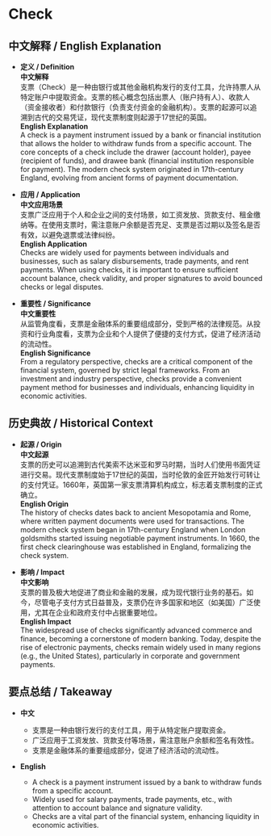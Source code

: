 # Check

## 中文解释 / English Explanation

* **定义 / Definition**  
  **中文解释**  
  支票（Check）是一种由银行或其他金融机构发行的支付工具，允许持票人从特定账户中提取资金。支票的核心概念包括出票人（账户持有人）、收款人（资金接收者）和付款银行（负责支付资金的金融机构）。支票的起源可以追溯到古代的交易凭证，现代支票制度则起源于17世纪的英国。  
  **English Explanation**  
  A check is a payment instrument issued by a bank or financial institution that allows the holder to withdraw funds from a specific account. The core concepts of a check include the drawer (account holder), payee (recipient of funds), and drawee bank (financial institution responsible for payment). The modern check system originated in 17th-century England, evolving from ancient forms of payment documentation.

* **应用 / Application**  
  **中文应用场景**  
  支票广泛应用于个人和企业之间的支付场景，如工资发放、货款支付、租金缴纳等。在使用支票时，需注意账户余额是否充足、支票是否过期以及签名是否有效，以避免退票或法律纠纷。  
  **English Application**  
  Checks are widely used for payments between individuals and businesses, such as salary disbursements, trade payments, and rent payments. When using checks, it is important to ensure sufficient account balance, check validity, and proper signatures to avoid bounced checks or legal disputes.

* **重要性 / Significance**  
  **中文重要性**  
  从监管角度看，支票是金融体系的重要组成部分，受到严格的法律规范。从投资和行业角度看，支票为企业和个人提供了便捷的支付方式，促进了经济活动的流动性。  
  **English Significance**  
  From a regulatory perspective, checks are a critical component of the financial system, governed by strict legal frameworks. From an investment and industry perspective, checks provide a convenient payment method for businesses and individuals, enhancing liquidity in economic activities.

## 历史典故 / Historical Context

* **起源 / Origin**  
  **中文起源**  
  支票的历史可以追溯到古代美索不达米亚和罗马时期，当时人们使用书面凭证进行交易。现代支票制度始于17世纪的英国，当时伦敦的金匠开始发行可转让的支付凭证。1660年，英国第一家支票清算机构成立，标志着支票制度的正式确立。  
  **English Origin**  
  The history of checks dates back to ancient Mesopotamia and Rome, where written payment documents were used for transactions. The modern check system began in 17th-century England when London goldsmiths started issuing negotiable payment instruments. In 1660, the first check clearinghouse was established in England, formalizing the check system.

* **影响 / Impact**  
  **中文影响**  
  支票的普及极大地促进了商业和金融的发展，成为现代银行业务的基石。如今，尽管电子支付方式日益普及，支票仍在许多国家和地区（如美国）广泛使用，尤其在企业和政府支付中占据重要地位。  
  **English Impact**  
  The widespread use of checks significantly advanced commerce and finance, becoming a cornerstone of modern banking. Today, despite the rise of electronic payments, checks remain widely used in many regions (e.g., the United States), particularly in corporate and government payments.

## 要点总结 / Takeaway

* **中文**  
  - 支票是一种由银行发行的支付工具，用于从特定账户提取资金。  
  - 广泛应用于工资发放、货款支付等场景，需注意账户余额和签名有效性。  
  - 支票是金融体系的重要组成部分，促进了经济活动的流动性。  

* **English**  
  - A check is a payment instrument issued by a bank to withdraw funds from a specific account.  
  - Widely used for salary payments, trade payments, etc., with attention to account balance and signature validity.  
  - Checks are a vital part of the financial system, enhancing liquidity in economic activities.